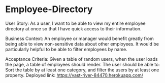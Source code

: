 # Employee-Directory

User Story: As a user, I want to be able to view my entire employee directory at once so that I have quick access to their information.


Business Context: An employee or manager would benefit greatly from being able to view non-sensitive data about other employees. It would be particularly helpful to be able to filter employees by name.

Acceptance Criteria: Given a table of random users, when the user loads the page, a table of employees should render.
The user should be able to: Sort the table by at least one category, and filter the users by at least one property.
Deployed link: https://vast-river-84470.herokuapp.com/
